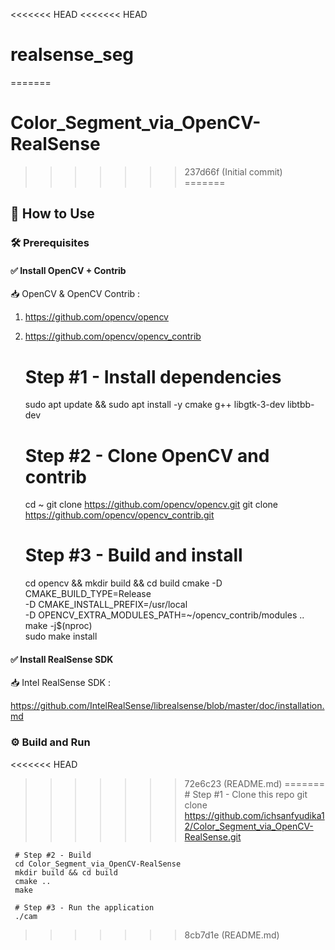 <<<<<<< HEAD
<<<<<<< HEAD
# realsense_seg
=======
# Color_Segment_via_OpenCV-RealSense
>>>>>>> 237d66f (Initial commit)
=======
## 🚀 How to Use
### 🛠️ Prerequisites

#### ✅ Install OpenCV + Contrib

📥 OpenCV & OpenCV Contrib :

1. https://github.com/opencv/opencv
2. https://github.com/opencv/opencv_contrib

     # Step #1 - Install dependencies
     sudo apt update && sudo apt install -y cmake g++ libgtk-3-dev libtbb-dev
     
     # Step #2 - Clone OpenCV and contrib
     cd ~
     git clone https://github.com/opencv/opencv.git
     git clone https://github.com/opencv/opencv_contrib.git
     
     # Step #3 - Build and install
     cd opencv && mkdir build && cd build
     cmake -D CMAKE_BUILD_TYPE=Release \
           -D CMAKE_INSTALL_PREFIX=/usr/local \
           -D OPENCV_EXTRA_MODULES_PATH=~/opencv_contrib/modules ..
     make -j$(nproc)     
     sudo make install

#### ✅ Install RealSense SDK

📥 Intel RealSense SDK : 

https://github.com/IntelRealSense/librealsense/blob/master/doc/installation.md

### ⚙️ Build and Run

<<<<<<< HEAD
>>>>>>> 72e6c23 (README.md)
=======
     # Step #1 - Clone this repo
     git clone https://github.com/ichsanfyudika12/Color_Segment_via_OpenCV-RealSense.git
     
     # Step #2 - Build
     cd Color_Segment_via_OpenCV-RealSense
     mkdir build && cd build
     cmake ..
     make
     
     # Step #3 - Run the application
     ./cam
>>>>>>> 8cb7d1e (README.md)
